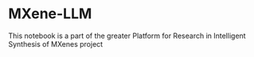 # MXene-LLM
This notebook is a part of the greater Platform for Research in Intelligent Synthesis of MXenes project

